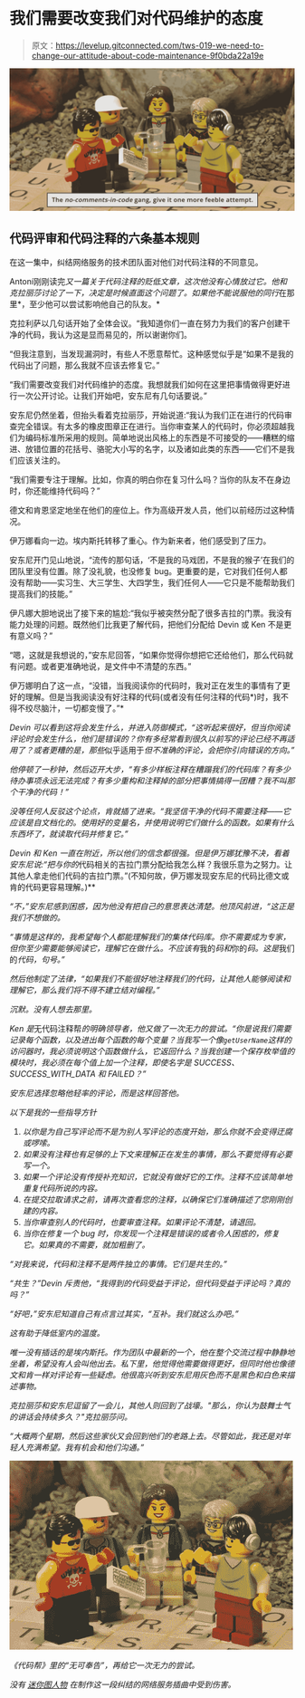 # 我们需要改变我们对代码维护的态度

> 原文：<https://levelup.gitconnected.com/tws-019-we-need-to-change-our-attitude-about-code-maintenance-9f0bda22a19e>

![](img/2907b2b4608debc72ac74426d9a66da7.png)

## 代码评审和代码注释的六条基本规则

在这一集中，纠结网络服务的技术团队面对他们对代码注释的不同意见。

Antoní刚刚读完*又一篇关于代码注释的贬低文章，这次他没有心情放过它。他和克拉丽莎讨论了一下，决定是时候直面这个问题了。如果他不能说服他的同行*在那里*，至少他可以尝试影响他自己的队友。*

克拉利萨以几句话开始了全体会议。“我知道你们一直在努力为我们的客户创建干净的代码，我认为这是显而易见的，所以谢谢你们。

“但我注意到，当发现漏洞时，有些人不愿意帮忙。这种感觉似乎是“如果不是我的代码出了问题，那么我就不应该去修复它。”

“我们需要改变我们对代码维护的态度。我想就我们如何在这里把事情做得更好进行一次公开讨论。让我们开始吧，安东尼有几句话要说。”

安东尼仍然坐着，但抬头看着克拉丽莎，开始说道:“我认为我们正在进行的代码审查完全错误。有太多的橡皮图章正在进行。当你审查某人的代码时，你必须超越我们为编码标准所采用的规则。简单地说出风格上的东西是不可接受的——糟糕的缩进、放错位置的花括号、骆驼大小写的名字，以及诸如此类的东西——它们不是我们应该关注的。

“我们需要专注于理解。比如，你真的明白你在复习什么吗？当你的队友不在身边时，你还能维持代码吗？”

德文和肯恩坚定地坐在他们的座位上。作为高级开发人员，他们以前经历过这种情况。

伊万娜看向一边。埃内斯托转移了重心。作为新来者，他们感受到了压力。

安东尼开门见山地说，“流传的那句话，‘不是我的马戏团，不是我的猴子’在我们的团队里没有位置。除了没礼貌，也没修复 bug。更重要的是，它对我们任何人都没有帮助——实习生、大三学生、大四学生，我们任何人——它只是不能帮助我们提高我们的技能。”

伊凡娜大胆地说出了接下来的尴尬:“我似乎被突然分配了很多吉拉的门票。我没有能力处理的问题。既然他们比我更了解代码，把他们分配给 Devin 或 Ken 不是更有意义吗？”

“嗯，这就是我想说的，”安东尼回答，“如果你觉得你想把它还给他们，那么代码就有问题。或者更准确地说，是文件中不清楚的东西。”

伊万娜明白了这一点，“没错，当我阅读你的代码时，我对正在发生的事情有了更好的理解。但是当我阅读没有好注释的代码(或者没有任何注释的代码*)时，我不得不绞尽脑汁，一切都变慢了。”*

*Devin 可以看到这将会发生什么，并进入防御模式，“这听起来很好，但当你阅读评论时会发生什么，他们是错误的？你有多经常看到很久以前写的评论已经不再适用了？或者更糟的是，那些*似乎适用于*但不准确的评论，会把你引向错误的方向。”*

*他停顿了一秒钟，然后迈开大步，“有多少样板注释在糟蹋我们的代码库？有多少待办事项永远无法完成？有多少重构和注释掉的部分把事情搞得一团糟？我不叫那个干净的代码！”*

*没等任何人反驳这个论点，肯就插了进来。“我坚信干净的代码不需要注释——它应该是自文档化的。使用好的变量名，并使用说明它们做什么的函数。如果有什么东西坏了，就读取代码并修复它。”*

*Devin 和 Ken 一直在附近，所以他们的信念都很强。但是伊万娜犹豫不决，看着安东尼说:“把与你的*代码相关的吉拉门票分配给我怎么样？我很乐意为之努力。让其他人拿走他们代码的吉拉门票。”(不知何故，伊万娜发现安东尼的代码比德文或肯的代码更容易理解。)**

*“不，”安东尼感到困惑，因为他没有把自己的意思表达清楚。他顶风前进，“这正是我们不想做的。*

*“事情是这样的，我希望每个人都能理解我们的集体代码库。你不需要成为专家，但你至少需要能够阅读它，理解它在做什么。不应该有*我的*码和*你的*码。这是*我们的*代码，句号。”*

*然后他制定了法律，“如果我们不能很好地注释我们的代码，让其他人能够阅读和理解它，那么我们将不得不建立结对编程。”*

*沉默。没有人想去那里。*

*Ken 是*无代码注释帮*的明确领导者，他又做了一次无力的尝试。“你是说我们需要记录每个函数，以及进出每个函数的每个变量？当我写一个像`getUserName`这样的访问器时，我必须说明这个函数做什么，它返回什么？当我创建一个保存枚举值的模块时，我必须在每个值上加一个注释，即使名字是 SUCCESS、SUCCESS_WITH_DATA 和 FAILED？”*

*安东尼选择忽略他轻率的评论，而是这样回答他。*

*以下是我的一些指导方针*

1.  *以你是为自己写评论而不是为别人写评论的态度开始，那么你就不会变得迂腐或啰嗦。*
2.  *如果没有注释也有足够的上下文来理解正在发生的事情，那么不要觉得有必要写一个。*
3.  *如果一个评论没有传授补充知识，它就没有做好它的工作。注释不应该简单地重复代码所说的内容。*
4.  *在提交拉取请求之前，请再次查看您的注释，以确保它们准确描述了您刚刚创建的内容。*
5.  *当你审查别人的代码时，也要审查注释。如果评论不清楚，请退回。*
6.  *当你在修复一个 bug 时，你发现一个注释是错误的或者令人困惑的，修复它。如果真的不需要，就加粗删了。*

*“对我来说，代码和注释不是两件独立的事情。它们是共生的。”*

*“共生？”Devin 斥责他，“我得到的代码受益于评论，但代码受益于评论吗？真的吗？”*

*“好吧，”安东尼知道自己有点言过其实，“互补。我们就这么办吧。”*

*这有助于降低室内的温度。*

*唯一没有插话的是埃内斯托。作为团队中最新的一个，他在整个交流过程中静静地坐着，希望没有人会叫他出去。私下里，他觉得他需要做得更好，但同时他也像德文和肯一样对评论有一些疑虑。他很高兴听到安东尼用灰色而不是黑色和白色来描述事物。*

*克拉丽莎和安东尼逗留了一会儿，其他人则回到了战壕。"那么，你认为鼓舞士气的讲话会持续多久？"克拉丽莎问。*

*“大概两个星期，然后这些家伙又会回到他们的老路上去。尽管如此，我还是对年轻人充满希望。我有机会和他们沟通。”*

*![](img/444f8898a4ea77c3f21ef27f76194ce8.png)*

*《代码帮》里的“无可奉告”，再给它一次无力的尝试。*

**没有* [*迷你图人物*](https://readwritetools.com/meet-the-team.blue) *在制作这一段纠结的网络服务插曲中受到伤害。**
